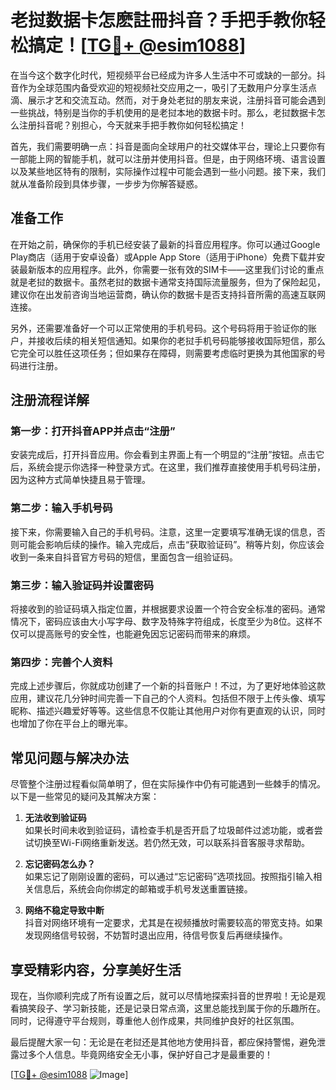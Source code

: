 # 老挝数据卡怎麽註冊抖音？手把手教你轻松搞定！[[TG💪+ @esim1088](https://t.me/s/esim1088)]

在当今这个数字化时代，短视频平台已经成为许多人生活中不可或缺的一部分。抖音作为全球范围内备受欢迎的短视频社交应用之一，吸引了无数用户分享生活点滴、展示才艺和交流互动。然而，对于身处老挝的朋友来说，注册抖音可能会遇到一些挑战，特别是当你的手机使用的是老挝本地的数据卡时。那么，老挝数据卡怎么注册抖音呢？别担心，今天就来手把手教你如何轻松搞定！

首先，我们需要明确一点：抖音是面向全球用户的社交媒体平台，理论上只要你有一部能上网的智能手机，就可以注册并使用抖音。但是，由于网络环境、语言设置以及某些地区特有的限制，实际操作过程中可能会遇到一些小问题。接下来，我们就从准备阶段到具体步骤，一步步为你解答疑惑。

## **准备工作**

在开始之前，确保你的手机已经安装了最新的抖音应用程序。你可以通过Google Play商店（适用于安卓设备）或Apple App Store（适用于iPhone）免费下载并安装最新版本的应用程序。此外，你需要一张有效的SIM卡——这里我们讨论的重点就是老挝的数据卡。虽然老挝的数据卡通常支持国际流量服务，但为了保险起见，建议你在出发前咨询当地运营商，确认你的数据卡是否支持抖音所需的高速互联网连接。

另外，还需要准备好一个可以正常使用的手机号码。这个号码将用于验证你的账户，并接收后续的相关短信通知。如果你的老挝手机号码能够接收国际短信，那么它完全可以胜任这项任务；但如果存在障碍，则需要考虑临时更换为其他国家的号码进行注册。

## **注册流程详解**

### 第一步：打开抖音APP并点击“注册”

安装完成后，打开抖音应用。你会看到主界面上有一个明显的“注册”按钮。点击它后，系统会提示你选择一种登录方式。在这里，我们推荐直接使用手机号码注册，因为这种方式简单快捷且易于管理。

### 第二步：输入手机号码

接下来，你需要输入自己的手机号码。注意，这里一定要填写准确无误的信息，否则可能会影响后续的操作。输入完成后，点击“获取验证码”。稍等片刻，你应该会收到一条来自抖音官方号码的短信，里面包含一组验证码。

### 第三步：输入验证码并设置密码

将接收到的验证码填入指定位置，并根据要求设置一个符合安全标准的密码。通常情况下，密码应该由大小写字母、数字及特殊字符组成，长度至少为8位。这样不仅可以提高账号的安全性，也能避免因忘记密码而带来的麻烦。

### 第四步：完善个人资料

完成上述步骤后，你就成功创建了一个新的抖音账户！不过，为了更好地体验这款应用，建议花几分钟时间完善一下自己的个人资料。包括但不限于上传头像、填写昵称、描述兴趣爱好等等。这些信息不仅能让其他用户对你有更直观的认识，同时也增加了你在平台上的曝光率。

## **常见问题与解决办法**

尽管整个注册过程看似简单明了，但在实际操作中仍有可能遇到一些棘手的情况。以下是一些常见的疑问及其解决方案：

1. **无法收到验证码**  
   如果长时间未收到验证码，请检查手机是否开启了垃圾邮件过滤功能，或者尝试切换至Wi-Fi网络重新发送。若仍然无效，可以联系抖音客服寻求帮助。

2. **忘记密码怎么办？**  
   如果忘记了刚刚设置的密码，可以通过“忘记密码”选项找回。按照指引输入相关信息后，系统会向你绑定的邮箱或手机号发送重置链接。

3. **网络不稳定导致中断**  
   抖音对网络环境有一定要求，尤其是在视频播放时需要较高的带宽支持。如果发现网络信号较弱，不妨暂时退出应用，待信号恢复后再继续操作。

## **享受精彩内容，分享美好生活**

现在，当你顺利完成了所有设置之后，就可以尽情地探索抖音的世界啦！无论是观看搞笑段子、学习新技能，还是记录日常点滴，这里总能找到属于你的乐趣所在。同时，记得遵守平台规则，尊重他人创作成果，共同维护良好的社区氛围。

最后提醒大家一句：无论是在老挝还是其他地方使用抖音，都应保持警惕，避免泄露过多个人信息。毕竟网络安全无小事，保护好自己才是最重要的！

[[TG💪+ @esim1088](https://t.me/s/esim1088) ![Image](https://i.postimg.cc/4NQfJmqS/Snipaste-2025-05-13-00-14-12.png)]